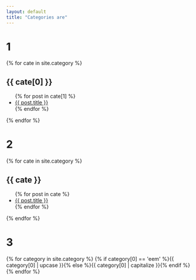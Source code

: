 ```yaml
---
layout: default
title: "Categories are"
---
```


# 1
{% for cate in site.category %}
<article>
  <h1 id="cate_{{ cate[0] }}">{{ cate[0] }}</h1>
  <ul>
    {% for post in cate[1] %}
    <li><a href="{{ post.url }}">{{ post.title }}</a></li>
    {% endfor %}
  </ul>
</article>
{% endfor %}

# 2

{% for cate in site.category %}
<article>
  <h1 id="{{ cate }}">{{ cate }}</h1>
  <ul>
    {% for post in cate %}
    <li><a href="{{ post.url }}">{{ post.title }}</a></li>
    {% endfor %}
  </ul>
</article>
{% endfor %}

# 3
{% for category in site.category %}
    <a href="/category/{{ category[0] }}.html" style="text-decoration: none;">{% if category[0] == 'eem' %}{{ category[0] | upcase }}{% else %}{{ category[0] | capitalize }}{% endif %}</a><br />
{% endfor %}

